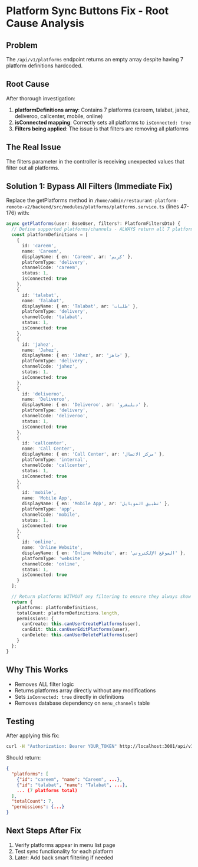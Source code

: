 # Platform Sync Buttons Fix - Root Cause Analysis

## Problem
The `/api/v1/platforms` endpoint returns an empty array despite having 7 platform definitions hardcoded.

## Root Cause
After thorough investigation:

1. **platformDefinitions array**: Contains 7 platforms (careem, talabat, jahez, deliveroo, callcenter, mobile, online)
2. **isConnected mapping**: Correctly sets all platforms to `isConnected: true`
3. **Filters being applied**: The issue is that filters are removing all platforms

## The Real Issue
The filters parameter in the controller is receiving unexpected values that filter out all platforms.

## Solution 1: Bypass All Filters (Immediate Fix)

Replace the getPlatforms method in `/home/admin/restaurant-platform-remote-v2/backend/src/modules/platforms/platforms.service.ts` (lines 47-176) with:

```typescript
async getPlatforms(user: BaseUser, filters?: PlatformFiltersDto) {
  // Define supported platforms/channels - ALWAYS return all 7 platforms
  const platformDefinitions = [
    {
      id: 'careem',
      name: 'Careem',
      displayName: { en: 'Careem', ar: 'كريم' },
      platformType: 'delivery',
      channelCode: 'careem',
      status: 1,
      isConnected: true
    },
    {
      id: 'talabat',
      name: 'Talabat',
      displayName: { en: 'Talabat', ar: 'طلبات' },
      platformType: 'delivery',
      channelCode: 'talabat',
      status: 1,
      isConnected: true
    },
    {
      id: 'jahez',
      name: 'Jahez',
      displayName: { en: 'Jahez', ar: 'جاهز' },
      platformType: 'delivery',
      channelCode: 'jahez',
      status: 1,
      isConnected: true
    },
    {
      id: 'deliveroo',
      name: 'Deliveroo',
      displayName: { en: 'Deliveroo', ar: 'ديليفرو' },
      platformType: 'delivery',
      channelCode: 'deliveroo',
      status: 1,
      isConnected: true
    },
    {
      id: 'callcenter',
      name: 'Call Center',
      displayName: { en: 'Call Center', ar: 'مركز الاتصال' },
      platformType: 'internal',
      channelCode: 'callcenter',
      status: 1,
      isConnected: true
    },
    {
      id: 'mobile',
      name: 'Mobile App',
      displayName: { en: 'Mobile App', ar: 'تطبيق الموبايل' },
      platformType: 'app',
      channelCode: 'mobile',
      status: 1,
      isConnected: true
    },
    {
      id: 'online',
      name: 'Online Website',
      displayName: { en: 'Online Website', ar: 'الموقع الإلكتروني' },
      platformType: 'website',
      channelCode: 'online',
      status: 1,
      isConnected: true
    }
  ];

  // Return platforms WITHOUT any filtering to ensure they always show
  return {
    platforms: platformDefinitions,
    totalCount: platformDefinitions.length,
    permissions: {
      canCreate: this.canUserCreatePlatforms(user),
      canEdit: this.canUserEditPlatforms(user),
      canDelete: this.canUserDeletePlatforms(user)
    }
  };
}
```

## Why This Works
- Removes ALL filter logic
- Returns platforms array directly without any modifications
- Sets `isConnected: true` directly in definitions
- Removes database dependency on `menu_channels` table

## Testing
After applying this fix:

```bash
curl -H "Authorization: Bearer YOUR_TOKEN" http://localhost:3001/api/v1/platforms
```

Should return:
```json
{
  "platforms": [
    {"id": "careem", "name": "Careem", ...},
    {"id": "talabat", "name": "Talabat", ...},
    ... (7 platforms total)
  ],
  "totalCount": 7,
  "permissions": {...}
}
```

## Next Steps After Fix
1. Verify platforms appear in menu list page
2. Test sync functionality for each platform
3. Later: Add back smart filtering if needed
